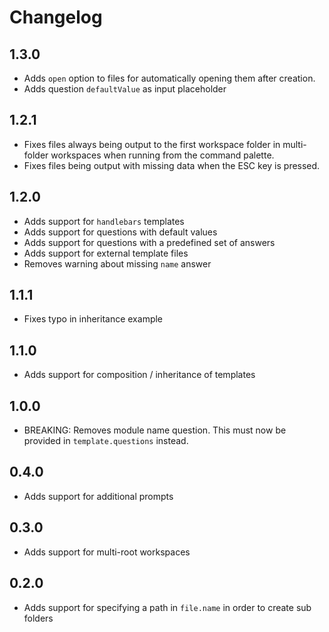 # Changelog

## 1.3.0

- Adds `open` option to files for automatically opening them after creation.
- Adds question `defaultValue` as input placeholder

## 1.2.1

- Fixes files always being output to the first workspace folder in multi-folder workspaces when running from the command palette.
- Fixes files being output with missing data when the ESC key is pressed.

## 1.2.0

- Adds support for `handlebars` templates
- Adds support for questions with default values
- Adds support for questions with a predefined set of answers
- Adds support for external template files
- Removes warning about missing `name` answer

## 1.1.1

- Fixes typo in inheritance example

## 1.1.0

- Adds support for composition / inheritance of templates

## 1.0.0

- BREAKING: Removes module name question. This must now be provided in `template.questions` instead.

## 0.4.0

- Adds support for additional prompts

## 0.3.0

- Adds support for multi-root workspaces

## 0.2.0

- Adds support for specifying a path in `file.name` in order to create sub folders
